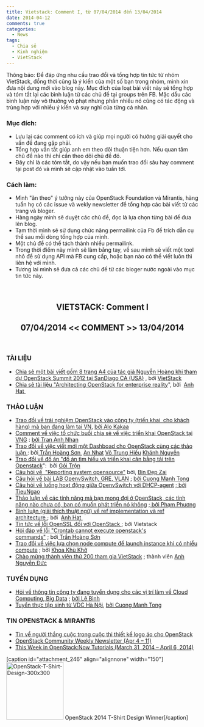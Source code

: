 ```yaml
---
title: Vietstack: Comment I, từ 07/04/2014 đến 13/04/2014
date: 2014-04-12
comments: true
categories: 
  - News
tags: 
  - Chia sẻ
  - Kinh nghiệm
  - VietStack
---
```

<p style="text-align:left;">Thông báo: Để đáp ứng nhu cầu trao đổi và tổng hợp tin tức từ nhóm VietStack, đồng thời cũng là ý kiến của một số bạn trong nhóm, mình xin đưa nội dung mới vào blog này. Mục đích của loạt bài viết này sẽ tổng hợp và tóm tắt lại các bình luận từ các chủ đề tại groups trên FB. Mặc dầu các bình luận này vô thưởng vô phạt nhưng phần nhiều nó cũng có tác động và trùng hợp với nhiều ý kiến và suy nghĩ của từng cá nhân.</p>

<h3>Mục đích:</h3>
<ul>
	<li>Lưu lại các comment có ích và giúp mọi người có hướng giải quyết cho vấn đề đang gặp phải.</li>
	<li>Tổng hợp vắn tắt giúp anh em theo dõi thuận tiện hơn. Nếu quan tâm chủ đề nào thì chỉ cần theo dõi chủ đề đó.</li>
	<li>Đây chỉ là các tóm tắt, do vậy nếu bạn muốn trao đổi sâu hay comment tại post đó và mình sẽ cập nhật vào tuần tới.</li>
</ul>
<!--more-->
<h3>Cách làm:</h3>
<ul>
	<li>Mình "ăn theo" ý tưởng này của OpenStack Foundation và Mirantis, hàng tuần họ có các issue và wekly newsletter để tổng hợp các bài viết từ các trang và bloger.</li>
	<li>Hàng ngày mình sẽ duyệt các chủ đề, đọc là lựa chọn từng bài để đưa lên blog.</li>
	<li>Tạm thời mình sẽ sử dụng chức năng permailink của Fb để trích dẫn cụ thể sau mỗi dòng tổng hợp của mình.</li>
	<li>Một chủ đề có thể tách thành nhiều permailink.</li>
	<li>Trong thời điểm này mình sẽ làm bằng tay, về sau mình sẽ viết một tool nhỏ để sử dụng API mà FB cung cấp, hoặc bạn nào có thể viết luôn thì liên hệ với mình.</li>
	<li>Tương lai mình sẽ đưa cả các chủ đề từ các bloger nước ngoài vào mục tin tức này.</li>
</ul>
<p style="text-align:center;"><strong> </strong></p>

<h2 style="text-align:center;">VIETSTACK: Comment I</h2>
<h2 style="text-align:center;">07/04/2014 &lt;&lt; COMMENT &gt;&gt; 13/04/2014</h2>
<p style="text-align:left;"><strong> </strong></p>

<h3>TÀI LIỆU</h3>
<ul>
	<li><a href="https://www.facebook.com/groups/vietstack/461699903963754/" target="_blank">Chia sẻ một bài viết gồm 8 trang A4 của tác giả Nguyễn Hoàng khi tham dự OpenStack Summit 2012 tại SanDiago CA (USA)</a> , bởi <a href="https://www.facebook.com/groups/vietstack" target="_blank">VietStack</a></li>
	<li><a href="https://www.facebook.com/groups/vietstack/permalink/463704020430009/?stream_ref=2" target="_blank">Chia sẻ tài liệu "Architecting OpenStack for enterprise reality</a>", bởi  <a href="https://www.facebook.com/anh.hat" target="_blank">Anh Hat </a></li>
</ul>
<h3>THẢO LUẬN</h3>
<ul>
	<li><a href="https://www.facebook.com/groups/vietstack/permalink/463352223798522" target="_blank">Trao đổi về trải nghiệm OpenStack vào công ty (triển khai  cho khách hàng) mà bạn đang làm tại VN</a>, <a href="https://www.facebook.com/NguyenDacNguyenLong" target="_blank">bởi Alo Kakaa</a></li>
	<li><a href="https://www.facebook.com/groups/vietstack/permalink/463352223798522/?comment_id=464302240370187" target="_blank">Comment về việc tổ chức buổi chia sẻ về việc triển khai OpenStack tại VNG</a> : <a href="https://www.facebook.com/tran.a.nhan" target="_blank">bởi Tran Anh Nhan</a></li>
	<li><a href="https://www.facebook.com/groups/vietstack/permalink/463451770455234/?stream_ref=3" target="_blank">Trao đổi về việc viết mới một Dashboad cho OpenStack cùng các thảo luận </a>: bởi<a href="https://www.facebook.com/jinC.Ku" target="_blank"> Trần Hoàng Sơn </a> <a href="https://www.facebook.com/atuladn" target="_blank">An Nhat</a> <a href="https://www.facebook.com/hieuvotrung91" target="_blank">Võ Trung Hiếu</a> <a href="https://www.facebook.com/ndquockhanh" target="_blank">Khánh Nguyễn</a></li>
	<li><a href="https://www.facebook.com/groups/vietstack/permalink/463432857123792/?stream_ref=2" target="_blank">Trao đổi về đồ án "</a><span style="color:#141823;"><a href="https://www.facebook.com/groups/vietstack/permalink/463432857123792/?stream_ref=2" target="_blank">đồ án tìm hiểu và triển khai cân bằng tải trên Openstack</a>":  bởi <a href="https://www.facebook.com/goi.tron.1" target="_blank">Gỏi Trộn</a> </span></li>
	<li><a href="https://www.facebook.com/groups/vietstack/permalink/463345743799170/?stream_ref=2" target="_blank">Câu hỏi về </a><span style="color:#141823;"><a href="https://www.facebook.com/groups/vietstack/permalink/463345743799170/?stream_ref=2" target="_blank"> "Reporting system opensource"</a> bởi, <a href="https://www.facebook.com/nhimcoi.lovenali" target="_blank">Bin Đẹp Zai</a></span></li>
	<li><a href="https://www.facebook.com/groups/vietstack/permalink/461831173950627/?stream_ref=2" target="_blank">Câu hỏi về bài LAB OpenvSwitch, GRE, VLAN</a> ; <a href="https://www.facebook.com/cuong.tong.712?fref=ufi" target="_blank">bởi Cuong Manh Tong</a></li>
	<li><a href="https://www.facebook.com/groups/vietstack/permalink/458512680949143/?stream_ref=2" target="_blank">Câu hỏi về luồng hoạt động giữa OpenvSwitch với DHCP-agent</a> ;<a href="https://www.facebook.com/macarong88" target="_blank"> bởi TieuNgao</a></li>
	<li><a href="https://www.facebook.com/groups/vietstack/permalink/461429947324083/?stream_ref=2" target="_blank">Thảo luận về các tính năng mà bạn mong đợi ở OpenStack, các tính năng nào chưa có, bạn có muốn phát triển nó không</a> ;<a href="https://www.facebook.com/enrique.911?fref=ufi" target="_blank"> bởi Phạm Phương</a></li>
	<li><a href="https://www.facebook.com/groups/vietstack/permalink/461429947324083/?comment_id=461681210632290" target="_blank">Bình luận (giải thích thuật ngữ) về <span style="color:#141823;">ref implementation và ref architecture</span> </a>; bởi  <a href="https://www.facebook.com/anh.hat" target="_blank">Anh Hat </a></li>
	<li><a href="https://www.facebook.com/groups/vietstack/permalink/463032207163857/?stream_ref=2" target="_blank">Tin tức về lỗi OpenSSL đối với OpenStack </a>; bởi Vietstack</li>
	<li><a href="https://www.facebook.com/groups/vietstack/permalink/455182924615452/?stream_ref=2" target="_blank">Hỏi đáp về lỗi "Crontab cannot execute openstack's commands"</a> ; bởi<a href="https://www.facebook.com/jinC.Ku" target="_blank"> Trần Hoàng Sơn</a></li>
	<li><a href="https://www.facebook.com/groups/vietstack/permalink/460789784054766">Trao đổi về việc lựa chọn node compute để launch instance khi có nhiều compute</a> ; bởi <a href="https://www.facebook.com/khoadv">Khoa Khù Khờ</a></li>
	<li><a href="https://www.facebook.com/photo.php?fbid=1410581352544452&amp;set=gm.462210860579325&amp;type=1">Chào mừng thành viên thứ 200 tham gia VietStack</a> ; thành viên <a href="https://www.facebook.com/anhduchtvn">Anh Nguyễn Đức</a></li>
</ul>
<h3>TUYỂN DỤNG</h3>
<ul>
	<li><a href="https://www.facebook.com/groups/vietstack/permalink/463076660492745/?stream_ref=2" target="_blank">Hỏi về thông tin công ty đang tuyển dụng cho các vị trí làm về Cloud Computing, Big Data</a> ; <a href="https://www.facebook.com/LeBinh.kakaCR7" target="_blank">bởi Lê Bình</a></li>
	<li><a href="https://www.facebook.com/groups/vietstack/permalink/462151180585293/?stream_ref=2" target="_blank">Tuyển thực tập sinh từ VDC Hà Nội</a>, <a href="https://www.facebook.com/cuong.tong.712?fref=ufi" target="_blank">bởi Cuong Manh Tong</a></li>
</ul>
<h3>TIN OPENSTACK &amp; MIRANTIS</h3>
<ul>
	<li><a title="OpenStack 2014 T-Shirt Design Winner" href="http://www.openstack.org/blog/2014/04/openstack-2014-t-shirt-design-winner/" target="_blank">Tin về người thắng cuộc trong cuộc thi thiết kế logo áo cho OpenStack</a></li>
	<li><a href="http://www.openstack.org/blog/2014/04/openstack-community-weekly-newsletter-apr-4-11/" target="_blank">OpenStack Community Weekly Newsletter (Apr 4 – 11)</a></li>
	<li><a href="http://www.mirantis.com/openstack-portal/external-tutorials/week-openstacknow-tutorials-march-31-2014-april-6-2014/" target="_blank">This Week in OpenStack:Now Tutorials (March 31, 2014 – April 6, 2014)</a></li>
</ul>
[caption id="attachment_246" align="alignnone" width="150"]<a href="http://vietstack.files.wordpress.com/2014/04/openstack-t-shirt-design-300x300.jpg"><img class="wp-image-246 size-thumbnail" src="http://vietstack.files.wordpress.com/2014/04/openstack-t-shirt-design-300x300.jpg?w=150" alt="OpenStack-T-Shirt-Design-300x300" width="150" height="150" /></a> OpenStack 2014 T-Shirt Design Winner[/caption]
